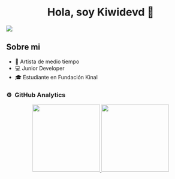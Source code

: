 <div align="center">
<h1 align="center">Hola, soy Kiwidevd 👋</h1>
</div>
<img src="https://i.imgur.com/weNbhGZ.png">


## Sobre mi

- 🎨 Artista de medio tiempo
- 💻 Junior Developer
- 🎓 Estudiante en Fundación Kinal

### ⚙️ &nbsp;GitHub Analytics

<p align="center">
<a href="https://github.com/ArisGuimera">
  <img height="180em" src="https://github-readme-stats-eight-theta.vercel.app/api?username=Kiwidevd&show_icons=true&theme=algolia&include_all_commits=true&count_private=true"/>
  <img height="180em" src="https://github-readme-stats-eight-theta.vercel.app/api/top-langs/?username=Kiwidevd&layout=compact&langs_count=8&theme=algolia"/>
</a>
</p>
